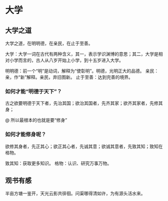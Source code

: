 # 大学


## 大学之道
大学之道，在明明德，在亲民，在止于至善。

大学：大学一词在古代有两种含义，其一，表示学识渊博的意思；其二，大学是相对小学而言的，古人从八岁开始上小学，到十五岁进入大学。

明明德：前一个“明”是动词，解释为“使彰明”。明德，光明正大的品德。
亲民：亲，作“新”解释。亲民，弃旧图新。
止于至善：达到完善的境界。

### 如何才能“明德于天下”？

古之欲要明德于天下者，先治其国；欲治其国者，先齐其家；欲齐其家者，先修其身；


@ 所以最根本的也就是要“修身”

### 如何才能修身呢？

欲修其身者，先正其心；欲正其心者，先诚其意；欲诚其意者，先致其知；致知在格物。

致其知：获取更多知识。
格物：认识、研究万事万物。





## 观书有感

半亩方塘一鉴开，天光云影共徘徊。问渠哪得清如许，为有源头活水来。
